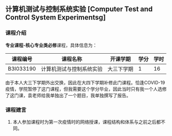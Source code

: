 ## 计算机测试与控制系统实验 [Computer Test and Control System Experimentsg]

### 课程介绍

**专业课程-核心专业类必修**课程，具体信息为：

| 课程编号 | 课程名称 | 开课学期 | 学分 | 学时 |
| --- | --- | --- | --- | --- |
| B3I033190 | 计算机测试与控制系统实验 | 大三下学期 | 1 | 16 |

由于本人大三下学期外出交换，因此在大四下学期补修此门课程。恰逢COVID-19疫情，学院暂停了这门课程，但我需要这个学分毕业，因此当时只有我一个人选修了这门课，袁老师给我单独出了一个题目，我单独撰写了报告。

### 课程建言

1. 本人参加课程时为第一次疫情时的网络授课，课程结构和体系与之前之后都不同。
